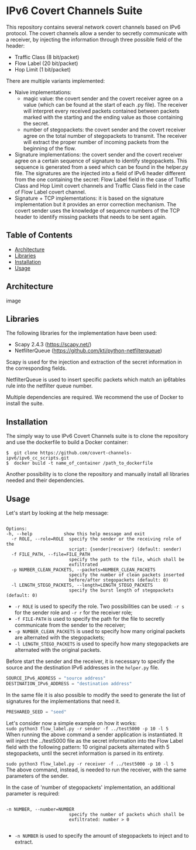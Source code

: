 # IPv6 Covert Channels Suite
This repository contains several network covert channels based on IPv6 protocol. The covert channels allow a sender to secretly communicate
with a receiver, by injecting the information through three possible field of the header:

- Traffic Class (8 bit/packet)
- Flow Label (20 bit/packet)
- Hop Limit (1 bit/packet)

There are multiple variants implemented:
- Naive implementations:
	- magic value: the covert sender and the covert receiver agree on a value (which can be found at the start of each .py file). 
	The receiver will interpret every received packets contained between packets marked with the starting and the ending value
	as those containing the secret.
	- number of stegopackets: the covert sender and the covert receiver agree on the total number of stegopackets to transmit.
	The receiver will extract the proper number of incoming packets from the beginning of the flow.
- Signature implementations: the covert sender and the covert receiver agree on a certain sequence of signature to identify stegopackets.
This sequence is generated from a seed which can be found in the helper.py file. The signatures are the injected into a field of IPv6 header
different from the one containing the secret: Flow Label field in the case of Traffic Class and Hop Limit covert channels and Traffic Class field
in the case of Flow Label covert channel.
- Signature + TCP implementations: it is based on the signature implementation but it provides an error correction mechanism. The covert sender uses 
the knowledge of sequence numbers of the TCP header to identify missing packets that needs to be sent again. 

## Table of Contents

- [Architecture](#architecture)
- [Libraries](#libraries)
- [Installation](#installation)
- [Usage](#Usage)

## Architecture
image

## Libraries

The following libraries for the implementation have been used:

- Scapy 2.4.3 (https://scapy.net/)
- NetfilterQueue (https://github.com/kti/python-netfilterqueue)

Scapy is used for the injection and extraction of the secret information in the corresponding fields.

NetfilterQueue is used to insert specific packets which match an ip6tables rule into the netfilter queue number.

Multiple dependencies are required. We recommend the use of Docker to install the suite.



## Installation
The simply way to use IPv6 Covert Channels suite is to clone the repository and use the dockerfile to build a Docker container:
 ```	
$  git clone https://github.com/covert-channels-ipv6/ipv6_cc_scripts.git
$  docker build -t name_of_container /path_to_dockerfile
 ```
 
 Another possibility is to clone the repository and manually install all libraries needed and their dependencies.

## Usage
Let's start by looking at the help message:

```

Options:
-h, --help            show this help message and exit
  -r ROLE, --role=ROLE  specify the sender or the receiving role of the
                        script: {sender|receiver} (default: sender)
  -f FILE_PATH, --file=FILE_PATH
                        specify the path to the file, which shall be
                        exfiltrated
  -p NUMBER_CLEAN_PACKETS, --packets=NUMBER_CLEAN_PACKETS
                        specify the number of clean packets inserted
                        before/after stegopackets (default: 0)
  -l LENGTH_STEGO_PACKETS, --length=LENGTH_STEGO_PACKETS
                        specify the burst length of stegopackets (default: 0)

```

- ```-r ROLE``` is used to specify the role. Two possibilities can be used: ```-r s``` for the sender role and ```-r r``` for the receiver role;  
- ```-f FILE-PATH``` is used to specify the path for the file to secretly communicate from the sender to the receiver;  
- ```-p NUMBER_CLEAN_PACKETS``` is used to specify how many original packets are alternated with the stegopackets;  
- ```-l LENGTH_STEGO_PACKETS``` is used to specify how many stegopackets are alternated with the original packets.  

Before start the sender and the receiver, it is necessary to specify the source and the destination IPv6 addresses in the ```helper.py``` file. <br/>
```python
SOURCE_IPv6_ADDRESS = "source address"
DESTINATION_IPv6_ADDRESS = "destination address"
```
In the same file it is also possible to modify the seed to generate the list of signatures for the implementations that need it. <br/>
```python
PRESHARED_SEED = "seed"
```

Let's consider now a simple example on how it works: <br/>
```sudo python3 flow_label.py -r sender -f ../test5000 -p 10 -l 5``` <br/>
When running the above command a sender application is instantiated. It will inject the ../test5000 file as the secret information into
the Flow Label field with the following pattern: 10 original packets alternated with 5 stegopackets, until the secret information is parsed in its
entirety. <br/>

```sudo python3 flow_label.py -r receiver -f ../test5000 -p 10 -l 5``` <br/>
The above command, instead, is needed to run the receiver, with the same parameters of the sender.

In the case of 'number of stegopackets' implementation, an additional parameter is required:
```

-n NUMBER, --number=NUMBER
                        specify the number of packets which shall be
                        exfiltrated: number > 0
 
```

- ```-n NUMBER``` is used to specify the amount of stegopackets to inject and to extract.
